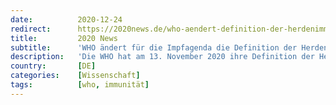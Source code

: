 ```yaml
---
date:          2020-12-24
redirect:      https://2020news.de/who-aendert-definition-der-herdenimmunitaet/
title:         2020 News
subtitle:      'WHO ändert für die Impfagenda die Definition der Herdenimmunität'
description:   'Die WHO hat am 13. November 2020 ihre Definition der Herdenimmunität dahingehend geändert, dass diese nur noch über eine Impfung und nicht mehr vermittels einer durchgemachte Infektion erreicht werden kann. Am 9. Juni 2020 hiess es bei der WHO: “Herdenimmunität ist der indirekte Schutz vor einer Infektionskrankheit, der eintritt, wenn eine Population entweder durch eine Impfung […]'
country:       [DE]
categories:    [Wissenschaft]
tags:          [who, immunität]
---
```

